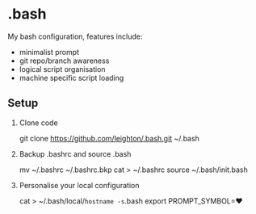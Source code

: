 .bash
=====

My bash configuration, features include:
 * minimalist prompt
 * git repo/branch awareness
 * logical script organisation
 * machine specific script loading

Setup
-----

 1. Clone code
    
    git clone https://github.com/leighton/.bash.git ~/.bash

 2. Backup .bashrc and source .bash 

    mv ~/.bashrc ~/.bashrc.bkp
    cat > ~/.bashrc
    source ~/.bash/init.bash

 3. Personalise your local configuration

    cat > ~/.bash/local/`hostname -s`.bash
    export PROMPT_SYMBOL=♥


